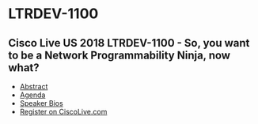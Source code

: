 # LTRDEV-1100

## Cisco Live US 2018 LTRDEV-1100 - So, you want to be a Network Programmability Ninja, now what?

* [Abstract](ABSTRACT.md)
* [Agenda](AGENDA.md)
* [Speaker Bios](BIO.MD)
* [Register on CiscoLive.com](https://www.ciscolive.com/us/learn/sessions/session-catalog/?search=LTRDEV-1100&showEnrolled=false)
